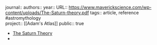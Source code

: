 journal::
authors::
year:: 
URL:: https://www.maverickscience.com/wp-content/uploads/The-Saturn-theory.pdf
tags:: article, reference #astromythology  
project:: [[Adam's Atlas]] 
public:: true

- [The Saturn Theory](https://www.maverickscience.com/wp-content/uploads/The-Saturn-theory.pdf)
-